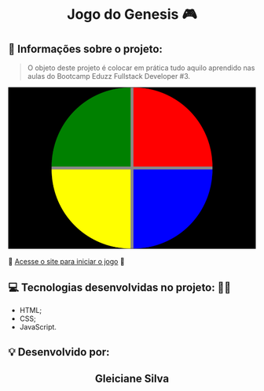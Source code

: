 <h1 align="center"> Jogo do Genesis 🎮 </h1>

## 💬 Informações sobre o projeto:

> O objeto deste projeto é colocar em prática tudo aquilo aprendido nas aulas do Bootcamp Eduzz Fullstack Developer #3.

<img src="gleicianesilva.github.io_jogo-do-genesis_ (1).png" alt="Imagem de vizualização do site">


🚀 [Acesse o site para iniciar o jogo](https://gleicianesilva.github.io/jogo-do-genesis/) 🚀 


## 💻 Tecnologias desenvolvidas no projeto: 👨‍💻

- HTML;
- CSS;
- JavaScript.



## 💡 Desenvolvido por:

<h2 align="center">Gleiciane Silva</h2>



